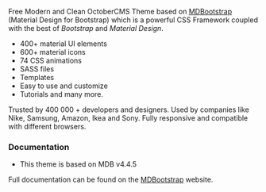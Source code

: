 Free Modern and Clean OctoberCMS Theme based on [MDBootstrap](https://mdbootstrap.com/material-design-for-bootstrap/?utm_source=4e323a&utm_id=4e323a) (Material Design for Bootstrap) which is a powerful CSS Framework coupled with the best of *Bootstrap* and *Material Design*. 

- 400+ material UI elements
- 600+ material icons 
- 74 CSS animations
- SASS files
- Templates
- Easy to use and customize
- Tutorials and many more.

Trusted by 400 000 + developers and designers. Used by companies like Nike, Samsung, Amazon, Ikea and Sony. Fully responsive and compatible with different browsers.

### Documentation

* This theme is based on MDB v4.4.5

Full documentation can be found on the [MDBootstrap](https://mdbootstrap.com/material-design-for-bootstrap/?utm_source=4e323a&utm_id=4e323a) website.
